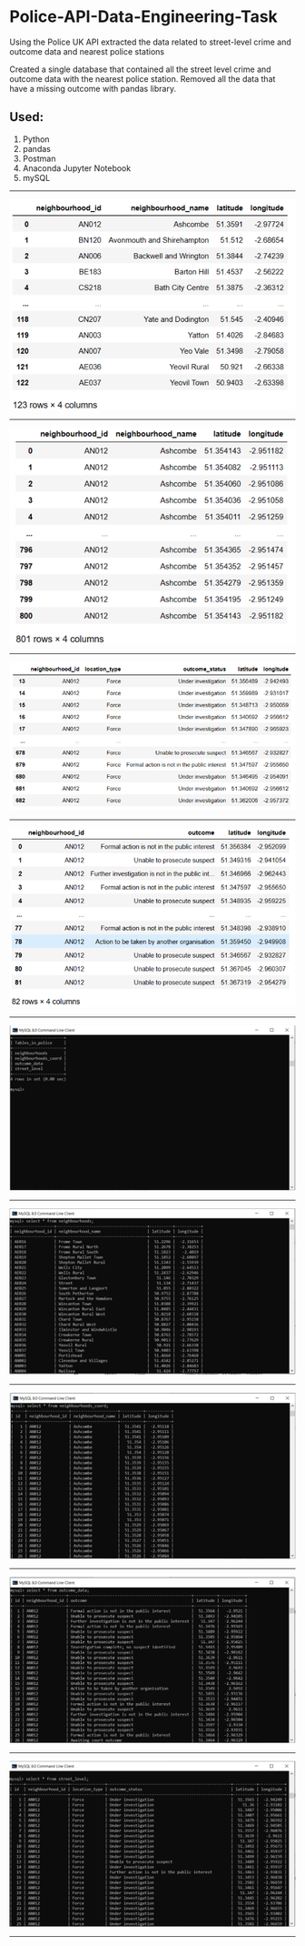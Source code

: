 # Police-API-Data-Engineering-Task
Using the Police UK API extracted the data related to street-level crime and outcome data and nearest police stations


Created a single database that contained all the street level crime and outcome data with the nearest
police station. Removed all the data that have a missing outcome with pandas library.

## Used:
  1. Python
  2. pandas
  3. Postman
  4. Anaconda Jupyter Notebook
  5. mySQL
  
***

![List of neighbourhoods!](./img/general_info_pd.PNG "screentshot of the dataframe")

***

![List of coordinates in neighbourhoods!](./img/neighbourhoods_coords_pd.PNG "screentshot of the dataframe")

***

![Street Level Crimes!](./img/street_level_pd.PNG "screentshot of the dataframe")

***

![Street Level Outcomes!](./img/outcome_pd.PNG "screentshot of the dataframe")

***

![Creation of tables!](./img/sql_show_tables.PNG "screentshot of mySQL command line")

***

![Neighbourhoods table!](./img/sql_neigs_tables.PNG "screentshot of mySQL command line")

***

![Neighbourhoods Coordinates table!](./img/sql_neigs_coords_tables.PNG "screentshot of mySQL command line")

***

![Street Level Crimes table!](./img/sql_crime_tables.PNG "screentshot of mySQL command line")

***

![Street Level Outcomes table!](./img/sql_street_level_outcomes_tables.png "screentshot of mySQL command line")

***
